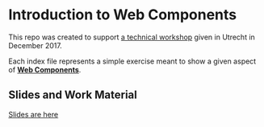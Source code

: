 # Introduction to Web Components

This repo was created to support [a technical workshop](https://www.meetup.com/Coffee-Code-and-Chat/events/245662648/) given in Utrecht in December 2017.

Each index file represents a simple exercise meant to show a given aspect of **[Web Components](https://www.webcomponents.org/)**.

## Slides and Work Material

[Slides are here](https://docs.google.com/presentation/d/1h_wp7a_xbjJxeNLu6_Dd8Q4fBy2zA6jc1AjZrNqSEjo/edit?usp=sharing)
